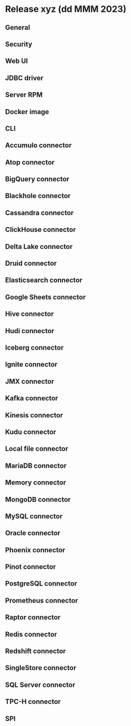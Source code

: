 # Release xyz (dd MMM 2023)

## General

## Security

## Web UI

## JDBC driver

## Server RPM

## Docker image

## CLI

## Accumulo connector

## Atop connector

## BigQuery connector

## Blackhole connector

## Cassandra connector

## ClickHouse connector

## Delta Lake connector

## Druid connector

## Elasticsearch connector

## Google Sheets connector

## Hive connector

## Hudi connector

## Iceberg connector

## Ignite connector

## JMX connector

## Kafka connector

## Kinesis connector

## Kudu connector

## Local file connector

## MariaDB connector

## Memory connector

## MongoDB connector

## MySQL connector

## Oracle connector

## Phoenix connector

## Pinot connector

## PostgreSQL connector

## Prometheus connector

## Raptor connector

## Redis connector

## Redshift connector

## SingleStore connector

## SQL Server connector

## TPC-H connector

## SPI
